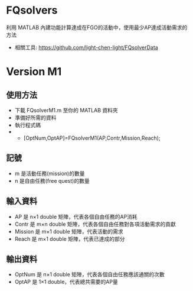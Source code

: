 # FQsolvers
利用 MATLAB 內建功能計算達成在FGO的活動中，使用最少AP達成活動需求的方法
* 相關工具: https://github.com/light-chen-light/FQsolverData

# Version M1
## 使用方法
* 下載 FQsolverM1.m 至你的 MATLAB 資料夾
* 準備好所需的資料
* 執行程式碼
* * [OptNum,OptAP]=FQsolverM1(AP,Contr,Mission,Reach);

## 記號
* m 是活動任務(mission)的數量
* n 是自由任務(free quest)的數量

## 輸入資料
* AP 是 n×1 double 矩陣，代表各個自由任務的AP消耗
* Contr 是 m×n double 矩陣，代表各個自由任務對各項活動需求的貢獻
* Mission 是 m×1 double 矩陣，代表活動的需求
* Reach 是 m×1 double 矩陣，代表已達成的部分

## 輸出資料
* OptNum 是 n×1 double 矩陣，代表各個自由任務應該通關的次數
* OptAP 是 1×1 double，代表總共需要的AP量
